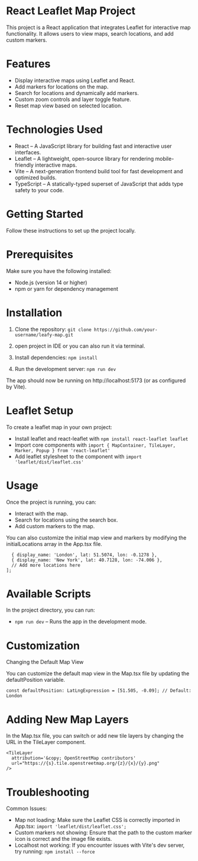 # React Leaflet Map Project

This project is a React application that integrates Leaflet for interactive map functionality. It allows users to view maps, search locations, and add custom markers.

# Features 

- Display interactive maps using Leaflet and React.
- Add markers for locations on the map.
- Search for locations and dynamically add markers.
- Custom zoom controls and layer toggle feature.
- Reset map view based on selected location.

# Technologies Used
- React – A JavaScript library for building fast and interactive user interfaces.
- Leaflet – A lightweight, open-source library for rendering mobile-friendly interactive maps.
- Vite – A next-generation frontend build tool for fast development and optimized builds.
- TypeScript – A statically-typed superset of JavaScript that adds type safety to your code.

# Getting Started
Follow these instructions to set up the project locally.

# Prerequisites
Make sure you have the following installed:

- Node.js (version 14 or higher)
- npm or yarn for dependency management

# Installation

1. Clone the repository:
```git clone https://github.com/your-username/leafy-map.git```

2. open project in IDE or you can also run it via terminal.

3. Install dependencies:
```npm install```

4. Run the development server:
```npm run dev```

The app should now be running on http://localhost:5173 (or as configured by Vite).

# Leaflet Setup
To create a leaflet map in your own project:

- Install leaflet and react-leaflet with ```npm install react-leaflet leaflet```
- Import core components with ```import { MapContainer, TileLayer, Marker, Popup } from 'react-leaflet'```
- Add leaflet stylesheet to the component with ```import 'leaflet/dist/leaflet.css'```

# Usage
Once the project is running, you can:

- Interact with the map.
- Search for locations using the search box.
- Add custom markers to the map.

You can also customize the initial map view and markers by modifying the initialLocations array in the App.tsx file.

```const initialLocations = [
  { display_name: 'London', lat: 51.5074, lon: -0.1278 },
  { display_name: 'New York', lat: 40.7128, lon: -74.006 },
  // Add more locations here
];
```

# Available Scripts
In the project directory, you can run:

- ```npm run dev``` – Runs the app in the development mode.

# Customization
Changing the Default Map View

You can customize the default map view in the Map.tsx file by updating the defaultPosition variable.

```const defaultPosition: LatLngExpression = [51.505, -0.09]; // Default: London```

# Adding New Map Layers

In the Map.tsx file, you can switch or add new tile layers by changing the URL in the TileLayer component.

```tsx
<TileLayer
  attribution='&copy; OpenStreetMap contributors'
  url="https://{s}.tile.openstreetmap.org/{z}/{x}/{y}.png"
/>
```

# Troubleshooting
Common Issues:
- Map not loading: Make sure the Leaflet CSS is correctly imported in App.tsx:
```import 'leaflet/dist/leaflet.css';```
- Custom markers not showing: Ensure that the path to the custom marker icon is correct and the image file exists.
- Localhost not working: If you encounter issues with Vite's dev server, try running:
```npm install --force```






